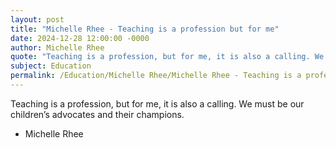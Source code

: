 ```yaml
---
layout: post
title: "Michelle Rhee - Teaching is a profession but for me"
date: 2024-12-28 12:00:00 -0000
author: Michelle Rhee
quote: "Teaching is a profession, but for me, it is also a calling. We must be our children’s advocates and their champions."
subject: Education
permalink: /Education/Michelle Rhee/Michelle Rhee - Teaching is a profession but for me
---
```


Teaching is a profession, but for me, it is also a calling. We must be our children’s advocates and their champions.

- Michelle Rhee
